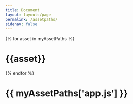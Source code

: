 ```yaml
---
title: Document
layout: layouts/page
permalink: /assetpaths/
sidenav: false
---
```


{% for asset in myAssetPaths %}
  <h1>{{asset}}</h1>
{% endfor %}


<h1>{{ myAssetPaths['app.js'] }}</h1>
